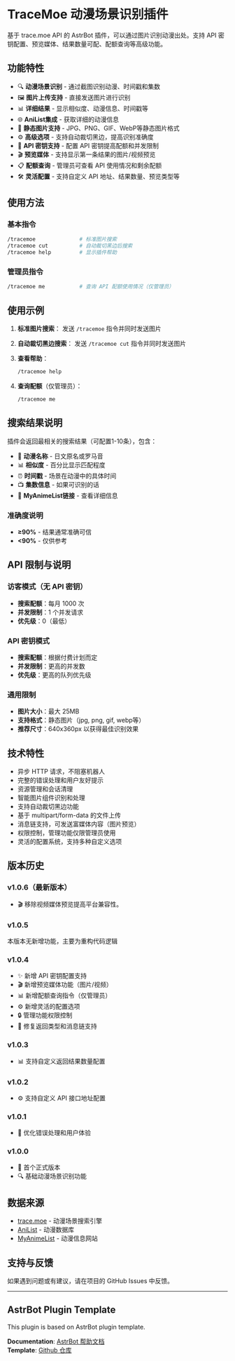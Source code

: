 # TraceMoe 动漫场景识别插件

基于 trace.moe API 的 AstrBot 插件，可以通过图片识别动漫出处。支持 API 密钥配置、预览媒体、结果数量可配、配额查询等高级功能。

## 功能特性

- 🔍 **动漫场景识别** - 通过截图识别动漫、时间戳和集数
- 🖼️ **图片上传支持** - 直接发送图片进行识别  
- 📊 **详细结果** - 显示相似度、动漫信息、时间戳等
- 🌐 **AniList集成** - 获取详细的动漫信息
- 📱 **静态图片支持** - JPG、PNG、GIF、WebP等静态图片格式
- ⚙️ **高级选项** - 支持自动裁切黑边，提高识别准确度
- 🔑 **API 密钥支持** - 配置 API 密钥提高配额和并发限制
- 🎬 **预览媒体** - 支持显示第一条结果的图片/视频预览
- 📋 **配额查询** - 管理员可查看 API 使用情况和剩余配额
- 🛠️ **灵活配置** - 支持自定义 API 地址、结果数量、预览类型等

## 使用方法

### 基本指令

```bash
/tracemoe              # 标准图片搜索
/tracemoe cut          # 自动裁切黑边后搜索
/tracemoe help         # 显示插件帮助
```

### 管理员指令

```bash
/tracemoe me           # 查询 API 配额使用情况（仅管理员）
```

## 使用示例

1. **标准图片搜索**：
   发送 `/tracemoe` 指令并同时发送图片

2. **自动裁切黑边搜索**：
   发送 `/tracemoe cut` 指令并同时发送图片

3. **查看帮助**：
   ```bash
   /tracemoe help
   ```

4. **查询配额**（仅管理员）：
   ```bash
   /tracemoe me
   ```

## 搜索结果说明

插件会返回最相关的搜索结果（可配置1-10条），包含：

- 🎌 **动漫名称** - 日文原名或罗马音
- 📊 **相似度** - 百分比显示匹配程度
- ⏰ **时间戳** - 场景在动漫中的具体时间
- 📺 **集数信息** - 如果可识别的话
- 🔗 **MyAnimeList链接** - 查看详细信息

### 准确度说明

- **≥90%** - 结果通常准确可信
- **<90%** - 仅供参考

## API 限制与说明

### 访客模式（无 API 密钥）
- **搜索配额**：每月 1000 次
- **并发限制**：1 个并发请求
- **优先级**：0（最低）

### API 密钥模式
- **搜索配额**：根据付费计划而定
- **并发限制**：更高的并发数
- **优先级**：更高的队列优先级

### 通用限制
- **图片大小**：最大 25MB  
- **支持格式**：静态图片（jpg, png, gif, webp等）
- **推荐尺寸**：640x360px 以获得最佳识别效果

## 技术特性

- 异步 HTTP 请求，不阻塞机器人
- 完整的错误处理和用户友好提示
- 资源管理和会话清理
- 智能图片组件识别和处理
- 支持自动裁切黑边功能
- 基于 multipart/form-data 的文件上传
- 消息链支持，可发送富媒体内容（图片预览）
- 权限控制，管理功能仅限管理员使用
- 灵活的配置系统，支持多种自定义选项

## 版本历史

### v1.0.6（最新版本）

- 🎬 移除视频媒体预览提高平台兼容性。

### v1.0.5

本版本无新增功能，主要为重构代码逻辑

### v1.0.4
- ✨ 新增 API 密钥配置支持
- 🎬 新增预览媒体功能（图片/视频）
- 📊 新增配额查询指令（仅管理员）
- ⚙️ 新增灵活的配置选项
- 🔒 管理功能权限控制
- 🐛 修复返回类型和消息链支持

### v1.0.3
- 📊 支持自定义返回结果数量配置

### v1.0.2
- ⚙️ 支持自定义 API 接口地址配置

### v1.0.1
- 🐛 优化错误处理和用户体验

### v1.0.0
- 🎉 首个正式版本
- 🔍 基础动漫场景识别功能

## 数据来源

- [trace.moe](https://trace.moe/) - 动漫场景搜索引擎
- [AniList](https://anilist.co/) - 动漫数据库
- [MyAnimeList](https://myanimelist.net/) - 动漫信息网站

## 支持与反馈

如果遇到问题或有建议，请在项目的 GitHub Issues 中反馈。

---

## AstrBot Plugin Template

This plugin is based on AstrBot plugin template.

**Documentation**: [AstrBot 帮助文档](https://docs.astrbot.app)  
**Template**: [Github 仓库](https://github.com/Soulter/helloworld)
